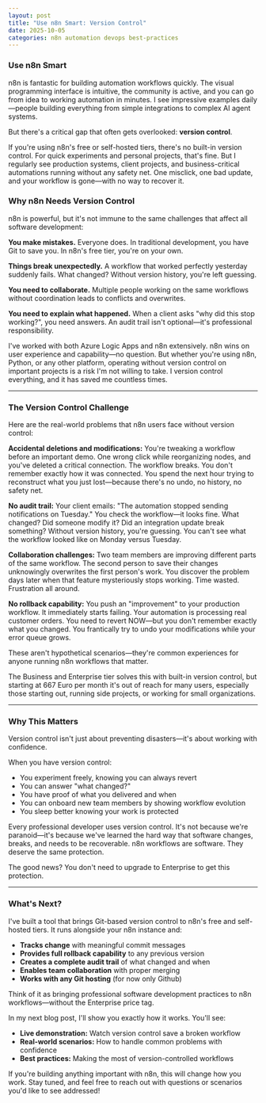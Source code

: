 ```yaml
---
layout: post
title: "Use n8n Smart: Version Control"
date: 2025-10-05
categories: n8n automation devops best-practices
---
```


### Use n8n Smart

n8n is fantastic for building automation workflows quickly. The visual programming interface is intuitive, the community is active, and you can go from idea to working automation in minutes. I see impressive examples daily—people building everything from simple integrations to complex AI agent systems.

But there's a critical gap that often gets overlooked: **version control**.

If you're using n8n's free or self-hosted tiers, there's no built-in version control. For quick experiments and personal projects, that's fine. But I regularly see production systems, client projects, and business-critical automations running without any safety net. One misclick, one bad update, and your workflow is gone—with no way to recover it.

### Why n8n Needs Version Control

n8n is powerful, but it's not immune to the same challenges that affect all software development:

**You make mistakes.** Everyone does. In traditional development, you have Git to save you. In n8n's free tier, you're on your own.

**Things break unexpectedly.** A workflow that worked perfectly yesterday suddenly fails. What changed? Without version history, you're left guessing.

**You need to collaborate.** Multiple people working on the same workflows without coordination leads to conflicts and overwrites.

**You need to explain what happened.** When a client asks "why did this stop working?", you need answers. An audit trail isn't optional—it's professional responsibility.

I've worked with both Azure Logic Apps and n8n extensively. n8n wins on user experience and capability—no question. But whether you're using n8n, Python, or any other platform, operating without version control on important projects is a risk I'm not willing to take. I version control everything, and it has saved me countless times.

---

### The Version Control Challenge

Here are the real-world problems that n8n users face without version control:

**Accidental deletions and modifications:** You're tweaking a workflow before an important demo. One wrong click while reorganizing nodes, and you've deleted a critical connection. The workflow breaks. You don't remember exactly how it was connected. You spend the next hour trying to reconstruct what you just lost—because there's no undo, no history, no safety net.

**No audit trail:** Your client emails: "The automation stopped sending notifications on Tuesday." You check the workflow—it looks fine. What changed? Did someone modify it? Did an integration update break something? Without version history, you're guessing. You can't see what the workflow looked like on Monday versus Tuesday.

**Collaboration challenges:** Two team members are improving different parts of the same workflow. The second person to save their changes unknowingly overwrites the first person's work. You discover the problem days later when that feature mysteriously stops working. Time wasted. Frustration all around.

**No rollback capability:** You push an "improvement" to your production workflow. It immediately starts failing. Your automation is processing real customer orders. You need to revert NOW—but you don't remember exactly what you changed. You frantically try to undo your modifications while your error queue grows.

These aren't hypothetical scenarios—they're common experiences for anyone running n8n workflows that matter.

The Business and  Enterprise tier solves this with built-in version control, but starting at 667 Euro per month it's out of reach for many users, especially those starting out, running side projects, or working for small organizations.

---

### Why This Matters

Version control isn't just about preventing disasters—it's about working with confidence.

When you have version control:
- You experiment freely, knowing you can always revert
- You can answer "what changed?"
- You have proof of what you delivered and when
- You can onboard new team members by showing workflow evolution
- You sleep better knowing your work is protected

Every professional developer uses version control. It's not because we're paranoid—it's because we've learned the hard way that software changes, breaks, and needs to be recoverable. n8n workflows are software. They deserve the same protection.

The good news? You don't need to upgrade to Enterprise to get this protection.

---

### What's Next?

I've built a tool that brings Git-based version control to n8n's free and self-hosted tiers. It runs alongside your n8n instance and:

- **Tracks change** with meaningful commit messages
- **Provides full rollback capability** to any previous version
- **Creates a complete audit trail** of what changed and when
- **Enables team collaboration** with proper merging
- **Works with any Git hosting** (for now only Github)

Think of it as bringing professional software development practices to n8n workflows—without the Enterprise price tag.

In my next blog post, I'll show you exactly how it works. You'll see:
- **Live demonstration:** Watch version control save a broken workflow
- **Real-world scenarios:** How to handle common problems with confidence
- **Best practices:** Making the most of version-controlled workflows

If you're building anything important with n8n, this will change how you work. Stay tuned, and feel free to reach out with questions or scenarios you'd like to see addressed!
